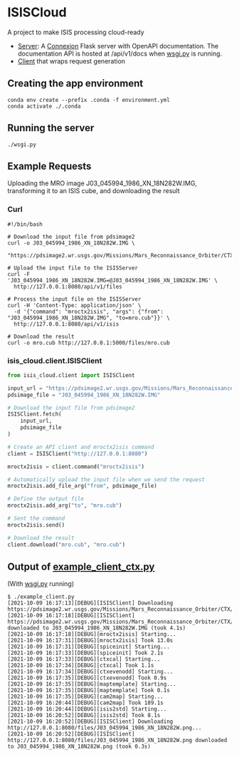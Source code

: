 # ISISCloud
A project to make ISIS processing cloud-ready

- [Server](./isis_cloud/server/_app.py): A [Connexion](https://connexion.readthedocs.io)
Flask server with OpenAPI documentation. The documentation API is hosted at /api/v1/docs when 
[wsgi.py](./wsgi.py) is running.
- [Client](./isis_cloud/client/_client.py) that wraps request generation

## Creating the app environment
```shell
conda env create --prefix .conda -f environment.yml
conda activate ./.conda
```

## Running the server
```shell
./wsgi.py
```

## Example Requests
Uploading the MRO image J03_045994_1986_XN_18N282W.IMG, transforming it to an
ISIS cube, and downloading the result

### Curl
```shell
#!/bin/bash

# Download the input file from pdsimage2
curl -o J03_045994_1986_XN_18N282W.IMG \
  "https://pdsimage2.wr.usgs.gov/Missions/Mars_Reconnaissance_Orbiter/CTX/mrox_2578/data/J03_045994_1986_XN_18N282W.IMG"

# Upload the input file to the ISISServer
curl -F 'J03_045994_1986_XN_18N282W.IMG=@J03_045994_1986_XN_18N282W.IMG' \
  http://127.0.0.1:8080/api/v1/files
  
# Process the input file on the ISISServer
curl -H 'Content-Type: application/json' \
  -d '{"command": "mroctx2isis", "args": {"from": "J03_045994_1986_XN_18N282W.IMG", "to=mro.cub"}}' \
  http://127.0.0.1:8080/api/v1/isis
  
# Download the result
curl -o mro.cub http://127.0.0.1:5000/files/mro.cub
```

### isis_cloud.client.ISISClient
```python
from isis_cloud.client import ISISClient

input_url = "https://pdsimage2.wr.usgs.gov/Missions/Mars_Reconnaissance_Orbiter/CTX/mrox_2578/data/J03_045994_1986_XN_18N282W.IMG"
pdsimage_file = "J03_045994_1986_XN_18N282W.IMG"

# Download the input file from pdsimage2
ISISClient.fetch(
    input_url,
    pdsimage_file
)

# Create an API client and mroctx2isis command
client = ISISClient("http://127.0.0.1:8080")

mroctx2isis = client.command("mroctx2isis")

# Automatically upload the input file when we send the request
mroctx2isis.add_file_arg("from", pdsimage_file)

# Define the output file
mroctx2isis.add_arg("to", "mro.cub")

# Sent the command
mroctx2isis.send()

# Download the result
client.download("mro.cub", "mro.cub")
```

## Output of [example_client_ctx.py](./examples/example_client_ctx.py)
(With [wsgi.py](./wsgi.py) running)

```shell
$ ./example_client.py 
[2021-10-09 16:17:13][DEBUG][ISISClient] Downloading https://pdsimage2.wr.usgs.gov/Missions/Mars_Reconnaissance_Orbiter/CTX/mrox_2578/data/J03_045994_1986_XN_18N282W.IMG...
[2021-10-09 16:17:18][DEBUG][ISISClient] https://pdsimage2.wr.usgs.gov/Missions/Mars_Reconnaissance_Orbiter/CTX/mrox_2578/data/J03_045994_1986_XN_18N282W.IMG downloaded to J03_045994_1986_XN_18N282W.IMG (took 4.1s)
[2021-10-09 16:17:18][DEBUG][mroctx2isis] Starting...
[2021-10-09 16:17:31][DEBUG][mroctx2isis] Took 13.0s
[2021-10-09 16:17:31][DEBUG][spiceinit] Starting...
[2021-10-09 16:17:33][DEBUG][spiceinit] Took 2.1s
[2021-10-09 16:17:33][DEBUG][ctxcal] Starting...
[2021-10-09 16:17:34][DEBUG][ctxcal] Took 1.1s
[2021-10-09 16:17:34][DEBUG][ctxevenodd] Starting...
[2021-10-09 16:17:35][DEBUG][ctxevenodd] Took 0.9s
[2021-10-09 16:17:35][DEBUG][maptemplate] Starting...
[2021-10-09 16:17:35][DEBUG][maptemplate] Took 0.1s
[2021-10-09 16:17:35][DEBUG][cam2map] Starting...
[2021-10-09 16:20:44][DEBUG][cam2map] Took 189.1s
[2021-10-09 16:20:44][DEBUG][isis2std] Starting...
[2021-10-09 16:20:52][DEBUG][isis2std] Took 8.1s
[2021-10-09 16:20:52][DEBUG][ISISClient] Downloading http://127.0.0.1:8080/files/J03_045994_1986_XN_18N282W.png...
[2021-10-09 16:20:52][DEBUG][ISISClient] http://127.0.0.1:8080/files/J03_045994_1986_XN_18N282W.png downloaded to J03_045994_1986_XN_18N282W.png (took 0.3s)
```
